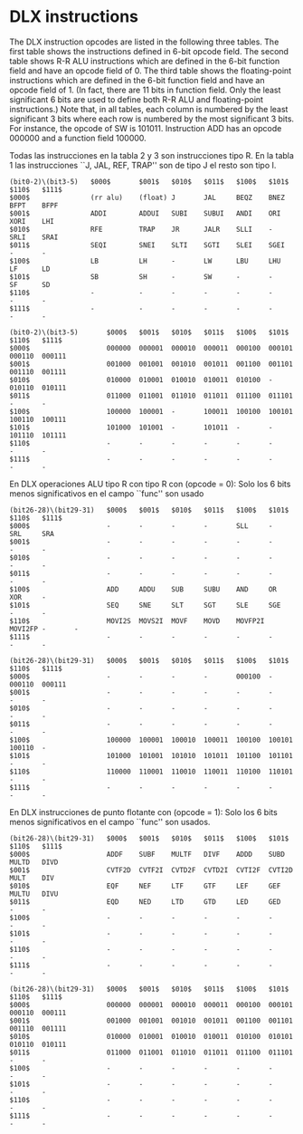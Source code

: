 # DLX instructions

The DLX instruction opcodes are listed in the following three tables. The first table shows the instructions defined in 6-bit opcode field. The second table shows R-R ALU instructions which are defined in the 6-bit function field and have an opcode field of 0. The third table shows the floating-point instructions which are defined in the 6-bit function field and have an opcode field of 1. (In fact, there are 11 bits in function field. Only the least significant 6 bits are used to define both R-R ALU and floating-point instructions.)
Note that, in all tables, each column is numbered by the least significant 3 bits where each row is numbered by the most significant 3 bits. For instance, the opcode of SW is $101011$. Instruction ADD has an opcode $000000$ and a function field $100000$.

[comment]: <> (All instructions in Table 2 and 3 are R-type. In Table 1, J, JAL, REF, TRAP are J-type, the rest are I-type instructions.)
Todas las instrucciones en la tabla 2 y 3 son instrucciones tipo R.
En la tabla 1 las instrucciones ``J, JAL, REF, TRAP'' son de tipo J el resto son tipo I.

```
(bit0-2)\(bit3-5)   $000$       $001$   $010$   $011$   $100$   $101$   $110$   $111$
$000$               (rr alu)    (float) J       JAL     BEQZ    BNEZ    BFPT    BFPF
$001$               ADDI        ADDUI   SUBI    SUBUI   ANDI    ORI     XORI    LHI
$010$               RFE         TRAP    JR      JALR    SLLI    -       SRLI    SRAI
$011$               SEQI        SNEI    SLTI    SGTI    SLEI    SGEI    -       -
$100$               LB          LH      -       LW      LBU     LHU     LF      LD
$101$               SB          SH      -       SW      -       -       SF      SD
$110$               -           -       -       -       -       -       -       -
$111$               -           -       -       -       -       -       -       -
```

```
(bit0-2)\(bit3-5)       $000$   $001$   $010$   $011$   $100$   $101$   $110$   $111$
$000$                   000000  000001  000010  000011  000100  000101  000110  000111
$001$                   001000  001001  001010  001011  001100  001101  001110  001111
$010$                   010000  010001  010010  010011  010100  -       010110  010111
$011$                   011000  011001  011010  011011  011100  011101  -       -
$100$                   100000  100001  -       100011  100100  100101  100110  100111
$101$                   101000  101001  -       101011  -       -       101110  101111
$110$                   -       -       -       -       -       -       -       -
$111$                   -       -       -       -       -       -       -       -
```

[comment]: <> (DLX R-R ALU instructions &#40;opcode = 0&#41;: only the least-significant 6 bits in the function field are used.)
En DLX operaciones ALU tipo R con tipo R con (opcode = 0): Solo los 6 bits menos significativos en el campo ``func'' son usado

```
(bit26-28)\(bit29-31)   $000$   $001$   $010$   $011$   $100$   $101$   $110$   $111$
$000$                   -       -       -       -       SLL     -       SRL     SRA
$001$                   -       -       -       -       -       -       -       -
$010$                   -       -       -       -       -       -       -       -
$011$                   -       -       -       -       -       -       -       -
$100$                   ADD     ADDU    SUB     SUBU    AND     OR      XOR     -
$101$                   SEQ     SNE     SLT     SGT     SLE     SGE     -       -
$110$                   MOVI2S  MOVS2I  MOVF    MOVD    MOVFP2I MOVI2FP -       -
$111$                   -       -       -       -       -       -       -       -
```

```
(bit26-28)\(bit29-31)   $000$   $001$   $010$   $011$   $100$   $101$   $110$   $111$
$000$                   -       -       -       -       000100  -       000110  000111
$001$                   -       -       -       -       -       -       -       -
$010$                   -       -       -       -       -       -       -       -
$011$                   -       -       -       -       -       -       -       -
$100$                   100000  100001  100010  100011  100100  100101  100110  -
$101$                   101000  101001  101010  101011  101100  101101  -       -
$110$                   110000  110001  110010  110011  110100  110101  -       -
$111$                   -       -       -       -       -       -       -       -
```

[comment]: <> (DLX floating-poing instructions &#40;opcode = 1&#41;: only the least-significant 6 bits in the function field are used.)
En DLX instrucciones de punto flotante con (opcode = 1): Solo los 6 bits menos significativos en el campo ``func'' son usados.

```
(bit26-28)\(bit29-31)   $000$   $001$   $010$   $011$   $100$   $101$   $110$   $111$
$000$                   ADDF    SUBF    MULTF   DIVF    ADDD    SUBD    MULTD   DIVD
$001$                   CVTF2D  CVTF2I  CVTD2F  CVTD2I  CVTI2F  CVTI2D  MULT    DIV
$010$                   EQF     NEF     LTF     GTF     LEF     GEF     MULTU   DIVU
$011$                   EQD     NED     LTD     GTD     LED     GED     -       -
$100$                   -       -       -       -       -       -       -       -
$101$                   -       -       -       -       -       -       -       -
$110$                   -       -       -       -       -       -       -       -
$111$                   -       -       -       -       -       -       -       -
```

```
(bit26-28)\(bit29-31)   $000$   $001$   $010$   $011$   $100$   $101$   $110$   $111$
$000$                   000000  000001  000010  000011  000100  000101  000110  000111
$001$                   001000  001001  001010  001011  001100  001101  001110  001111
$010$                   010000  010001  010010  010011  010100  010101  010110  010111
$011$                   011000  011001  011010  011011  011100  011101  -       -
$100$                   -       -       -       -       -       -       -       -
$101$                   -       -       -       -       -       -       -       -
$110$                   -       -       -       -       -       -       -       -
$111$                   -       -       -       -       -       -       -       -
```
